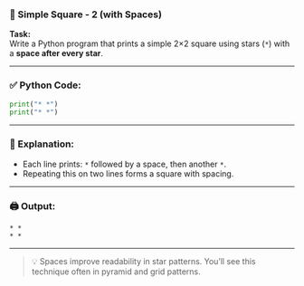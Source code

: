 ### 🔲 Simple Square - 2 (with Spaces)

**Task:**  
Write a Python program that prints a simple 2×2 square using stars (`*`) with a **space after every star**.

---

### ✅ Python Code:

```python
print("* *")
print("* *")
```

---

### 🧠 Explanation:

- Each line prints: `*` followed by a space, then another `*`.
- Repeating this on two lines forms a square with spacing.

---

### 🖨️ Output:

```
* *
* *
```

---

> 💡 Spaces improve readability in star patterns. You’ll see this technique often in pyramid and grid patterns.
